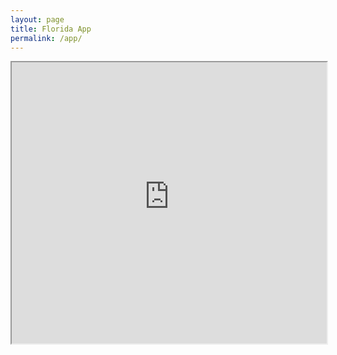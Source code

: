 ```yaml
---
layout: page
title: Florida App
permalink: /app/
---
```


<iframe
  src="https://seeriseflorida.streamlit.app/?embed=true"
  style="height: 450px; width: 100%;"
></iframe>
